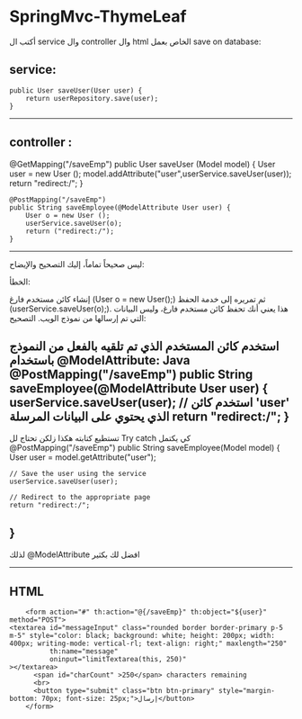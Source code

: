 # SpringMvc-ThymeLeaf
أكتب ال 
service 
وال
controller
وال 
html
الخاص بعمل 
save on database:

service:
-----------------------------------------------------------
    public User saveUser(User user) {
        return userRepository.save(user);
    }
-------------------------------------------------------------
controller : 
---------------------------------------------------------------
@GetMapping("/saveEmp")
public User saveUser (Model model) {
User user = new User ();
model.addAttribute("user",userService.saveUser(user));
return "redirect:/";
}

    @PostMapping("/saveEmp")
    public String saveEmployee(@ModelAttribute User user) {
        User o = new User ();
        userService.saveUser(o);
        return ("redirect:/");
    }
-------------------------------------------------------------------------

ليس صحيحاً تماماً، إليك التصحيح والإيضاح:

الخطأ:

إنشاء كائن مستخدم فارغ (User o = new User();) ثم تمريره إلى خدمة الحفظ (userService.saveUser(o);). هذا يعني أنك تحفظ كائن مستخدم فارغ، وليس البيانات التي تم إرسالها من نموذج الويب.
التصحيح:

استخدم كائن المستخدم الذي تم تلقيه بالفعل من النموذج باستخدام @ModelAttribute:
Java
@PostMapping("/saveEmp")
public String saveEmployee(@ModelAttribute User user) {
    userService.saveUser(user); // استخدم كائن 'user' الذي يحتوي على البيانات المرسلة
    return "redirect:/";
}
-------------------------------------------------------------------------------------
تستطيع كتابته هكذا زلكن تحتاج لل 
Try catch كي يكتمل
@PostMapping("/saveEmp")
public String saveEmployee(Model model) {
    User user = model.getAttribute("user");

    // Save the user using the service
    userService.saveUser(user);

    // Redirect to the appropriate page
    return "redirect:/";
}
-------------------------------------------------------------------------------
لذلك 
@ModelAttribute 
افضل لك بكثير


----------------------------------------------------------------------------------------------------------------
 HTML
-------------------------------------------------------------------------------------------------------------------

        <form action="#" th:action="@{/saveEmp}" th:object="${user}" method="POST">
    <textarea id="messageInput" class="rounded border border-primary p-5 m-5" style="color: black; background: white; height: 200px; width: 400px; writing-mode: vertical-rl; text-align: right;" maxlength="250"
              th:name="message"
              oninput="limitTextarea(this, 250)"
    ></textarea>
          <span id="charCount" >250</span> characters remaining
          <br>
          <button type="submit" class="btn btn-primary" style="margin-bottom: 70px; font-size: 25px;">إرسال</button>
        </form>

    
